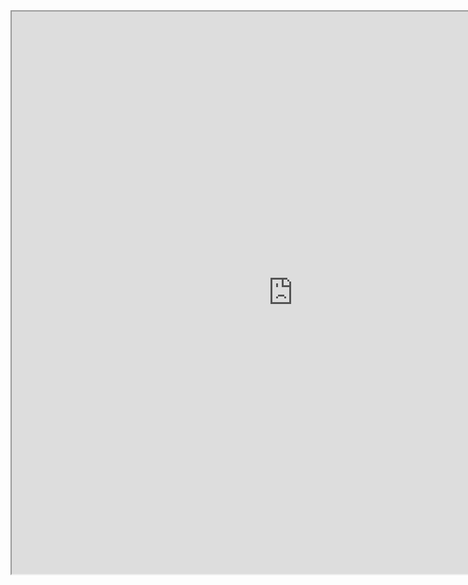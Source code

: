 <iframe
height = 900
width = 900
padding = 0 0
margins = 0 0
src="https://leagueoflegends.fandom.com/wiki/Taliyah/LoL"></iframe>